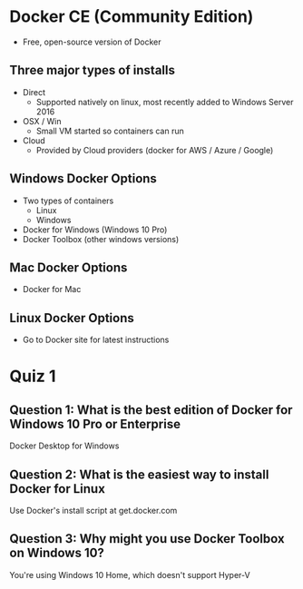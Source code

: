 # Docker CE (Community Edition)
* Free, open-source version of Docker
## Three major types of installs
* Direct
  * Supported natively on linux, most recently added to Windows Server 2016
* OSX / Win
  * Small VM started so containers can run
* Cloud
  * Provided by Cloud providers (docker for AWS / Azure / Google)

## Windows Docker Options
* Two types of containers
  * Linux
  * Windows
* Docker for Windows (Windows 10 Pro)
* Docker Toolbox (other windows versions)

## Mac Docker Options
* Docker for Mac

## Linux Docker Options
* Go to Docker site for latest instructions

# Quiz 1
## Question 1: What is the best edition of Docker for Windows 10 Pro or Enterprise
Docker Desktop for Windows

## Question 2: What is the easiest way to install Docker for Linux
Use Docker's install script at get.docker.com

## Question 3: Why might you use Docker Toolbox on Windows 10?
You're using Windows 10 Home, which doesn't support Hyper-V